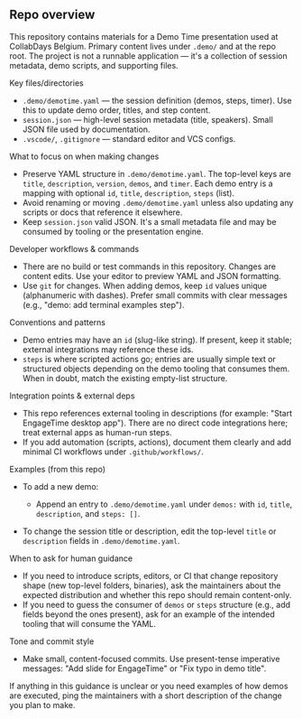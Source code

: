 ## Repo overview

This repository contains materials for a Demo Time presentation used at CollabDays Belgium. Primary content lives under `.demo/` and at the repo root. The project is not a runnable application — it's a collection of session metadata, demo scripts, and supporting files.

Key files/directories
- `.demo/demotime.yaml` — the session definition (demos, steps, timer). Use this to update demo order, titles, and step content.
- `session.json` — high-level session metadata (title, speakers). Small JSON file used by documentation.
- `.vscode/`, `.gitignore` — standard editor and VCS configs.

What to focus on when making changes

- Preserve YAML structure in `.demo/demotime.yaml`. The top-level keys are `title`, `description`, `version`, `demos`, and `timer`. Each demo entry is a mapping with optional `id`, `title`, `description`, `steps` (list).
- Avoid renaming or moving `.demo/demotime.yaml` unless also updating any scripts or docs that reference it elsewhere.
- Keep `session.json` valid JSON. It's a small metadata file and may be consumed by tooling or the presentation engine.

Developer workflows & commands

- There are no build or test commands in this repository. Changes are content edits. Use your editor to preview YAML and JSON formatting.
- Use `git` for changes. When adding demos, keep `id` values unique (alphanumeric with dashes). Prefer small commits with clear messages (e.g., "demo: add terminal examples step").

Conventions and patterns

- Demo entries may have an `id` (slug-like string). If present, keep it stable; external integrations may reference these ids.
- `steps` is where scripted actions go; entries are usually simple text or structured objects depending on the demo tooling that consumes them. When in doubt, match the existing empty-list structure.

Integration points & external deps

- This repo references external tooling in descriptions (for example: "Start EngageTime desktop app"). There are no direct code integrations here; treat external apps as human-run steps.
- If you add automation (scripts, actions), document them clearly and add minimal CI workflows under `.github/workflows/`.

Examples (from this repo)
- To add a new demo:

  - Append an entry to `.demo/demotime.yaml` under `demos:` with `id`, `title`, `description`, and `steps: []`.

- To change the session title or description, edit the top-level `title` or `description` fields in `.demo/demotime.yaml`.

When to ask for human guidance

- If you need to introduce scripts, editors, or CI that change repository shape (new top-level folders, binaries), ask the maintainers about the expected distribution and whether this repo should remain content-only.
- If you need to guess the consumer of `demos` or `steps` structure (e.g., add fields beyond the ones present), ask for an example of the intended tooling that will consume the YAML.

Tone and commit style

- Make small, content-focused commits. Use present-tense imperative messages: "Add slide for EngageTime" or "Fix typo in demo title".

If anything in this guidance is unclear or you need examples of how demos are executed, ping the maintainers with a short description of the change you plan to make.
